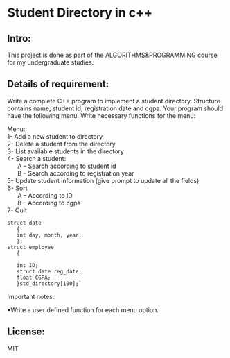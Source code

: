 # Student Directory in c++

## Intro:

This project is done as part of the ALGORITHMS&PROGRAMMING course for my undergraduate studies.




## Details of requirement:

Write a complete C++ program to implement a student directory. Structure contains name, student id, registration date and cgpa. Your program should have the following menu. Write necessary functions for the menu:

Menu:  
1- Add a new student to directory  
2- Delete a student from the directory  
3- List available students in the directory  
4- Search a student:    
     &nbsp;&nbsp;&nbsp;&nbsp;&nbsp;&nbsp;A – Search according to student id  
     &nbsp;&nbsp;&nbsp;&nbsp;&nbsp;&nbsp;B – Search according to registration year  
5- Update student information  (give prompt to update all the fields)  
6- Sort   
	&nbsp;&nbsp;&nbsp;&nbsp;&nbsp;&nbsp;A – According to ID    
	&nbsp;&nbsp;&nbsp;&nbsp;&nbsp;&nbsp;B – According to cgpa    
7- Quit

    struct date
       {
       int day, month, year;
       };
	struct employee
       {
       
       int ID;
       struct date reg_date; 
       float CGPA;
       }std_directory[100];`
Important notes:

•Write a user defined function for each menu option.


## License:

MIT
